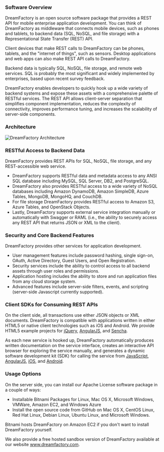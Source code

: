 ### Software Overview

DreamFactory is an open source software package that provides a REST API for mobile enterprise application development. You can think of DreamFactory as middleware that connects mobile devices, such as phones and tablets, to backend data (SQL, NoSQL, and file storage) with a Representational State Transfer (REST) API.

Client devices that make REST calls to DreamFactory can be phones, tablets, and the "internet of things", such as sensors. Desktop applications and web apps can also make REST API calls to DreamFactory. 

Backend data is typically SQL, NoSQL, file storage, and remote web services. SQL is probably the most significant and widely implemented by enterprises, based upon recent survey feedback.

DreamFactory enables developers to quickly hook up a wide variety of backend systems and expose these assets with a comprehensive palette of RESTful services. The REST API allows client-server separation that simplifies component implementation, reduces the complexity of connectivity, improves performance tuning, and increases the scalability of server-side components.

### Architecture

![DreamFactory Architecture](/dreamfactorysoftware/dsp-core/wiki/images/dsp-architecture.png)

### RESTful Access to Backend Data

DreamFactory provides REST APIs for SQL, NoSQL, file storage, and any REST-accessible web service.

* DreamFactory supports RESTful data and metadata access to any ANSI SQL database including MySQL, SQL Server, DB2, and PostgreSQL. 
* DreamFactory also provides RESTful access to a wide variety of NoSQL databases including Amazon DynamoDB, Amazon SimpleDB, Azure Tables, MongoDB, MongoHQ, and CouchDB. 
* For file storage DreamFactory provides RESTful access to Amazon S3, Azure Tables, and OpenStack Objects. 
* Lastly, DreamFactory supports external service integration manually or automatically with Swagger or RAML (i.e., the ability to securely access any REST API that returns JSON or XML to the client).

### Security and Core Backend Features

DreamFactory provides other services for application development. 

* User management features include password hashing, single sign-on, OAuth, Active Directory, Guest Users, and Open Registration. 
* Security services include the ability to control access to all backend assets through user roles and permissions. 
* Application hosting includes the ability to store and run application files from any cloud storage system. 
* Advanced features include server-side filters, events, and scripting (server-side Javascript currently supported). 

### Client SDKs for Consuming REST APIs

On the client side, all transactions use either JSON objects or XML documents. DreamFactory is compatible with applications written in either HTML5 or native client technologies such as iOS and Android. We provide HTML5 example projects for [jQuery](http://www.dreamfactory.com/jquery-example), [AngularJS](http://www.dreamfactory.com/angularjs-example), and [Sencha](http://www.dreamfactory.com/sencha-touch-example). 

As each new service is hooked up, DreamFactory automatically produces written documentation on the service interface, creates an interactive API browser for exploring the service manually, and generates a dynamic software development kit (SDK) for calling the service from <a href="https://github.com/dreamfactorysoftware/javascript-sdk">JavaScript</a>, <a href="https://github.com/dreamfactorysoftware/angular-dreamfactory">AngularJS</a>, <a href="https://github.com/dreamfactorysoftware/ios-sdk">iOS</a>, and <a href="https://github.com/dreamfactorysoftware/android-sdk">Android</a>.

### Usage Options

On the server side, you can install our Apache License software package in a couple of ways:

* Installable Bitnami Packages for Linux, Mac OS X, Microsoft Windows, VMWare, Amazon EC2, and Windows Azure
* Install the open source code from GitHub on Mac OS X, CentOS Linux, Red Hat Linux, Debian Linux, Ubuntu Linux, and Microsoft Windows.

Bitnami hosts DreamFactory on Amazon EC2 if you don't want to install DreamFactory yourself.

We also provide a free hosted sandbox version of DreamFactory available at our website 
<a href="http://www.dreamfactory.com">www.dreamfactory.com</a>.
